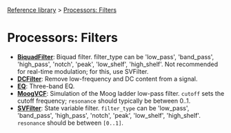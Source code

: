 [Reference library](../index.md) > [Processors: Filters](index.md)

# Processors: Filters

- **[BiquadFilter](biquadfilter/index.md)**: Biquad filter. filter_type can be 'low_pass', 'band_pass', 'high_pass', 'notch', 'peak', 'low_shelf', 'high_shelf'. Not recommended for real-time modulation; for this, use SVFilter.
- **[DCFilter](dcfilter/index.md)**: Remove low-frequency and DC content from a signal.
- **[EQ](eq/index.md)**: Three-band EQ.
- **[MoogVCF](moogvcf/index.md)**: Simulation of the Moog ladder low-pass filter. `cutoff` sets the cutoff frequency; `resonance` should typically be between 0..1.
- **[SVFilter](svfilter/index.md)**: State variable filter. `filter_type` can be 'low_pass', 'band_pass', 'high_pass', 'notch', 'peak', 'low_shelf', 'high_shelf'. `resonance` should be between `[0..1]`.
